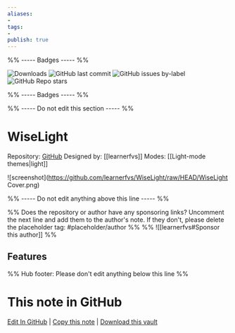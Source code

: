 ```yaml
---
aliases:
- 
tags: 
- 
publish: true
---
```


%% ----- Badges ----- %%

![Downloads](https://img.shields.io/badge/downloads-12142-573E7A?style=for-the-badge&logo=)
![GitHub last commit](https://img.shields.io/github/last-commit/learnerfvs/WiseLight?color=573E7A&label=last%20update&logo=github&style=for-the-badge)
![GitHub issues by-label](https://img.shields.io/github/issues/learnerfvs/WiseLight/help%20wanted?color=573E7A&logo=github&style=for-the-badge) 
![GitHub Repo stars](https://img.shields.io/github/stars/learnerfvs/WiseLight?color=573E7A&logo=github&style=for-the-badge)

%% ----- Badges ----- %%

%% ----- Do not edit this section ----- %%

# WiseLight

Repository: [GitHub](https://github.com/learnerfvs/WiseLight)
Designed by: [[learnerfvs]]
Modes: [[Light-mode themes|light]]



![screenshot](https://github.com/learnerfvs/WiseLight/raw/HEAD/WiseLight Cover.png)

%% ----- Do not edit anything above this line ----- %% 

%% Does the repository or author have any sponsoring links? Uncomment the next line and add them to the author's note. If they don't, please delete the placeholder tag: #placeholder/author %%
%% ![[learnerfvs#Sponsor this author]] %%


## Features



%% Hub footer: Please don't edit anything below this line %%

# This note in GitHub

<span class="git-footer">[Edit In GitHub](https://github.dev/obsidian-community/obsidian-hub/blob/main/02%20-%20Community%20Expansions/02.05%20All%20Community%20Expansions/Themes/WiseLight.md "git-hub-edit-note") | [Copy this note](https://raw.githubusercontent.com/obsidian-community/obsidian-hub/main/02%20-%20Community%20Expansions/02.05%20All%20Community%20Expansions/Themes/WiseLight.md "git-hub-copy-note") | [Download this vault](https://github.com/obsidian-community/obsidian-hub/archive/refs/heads/main.zip "git-hub-download-vault") </span>

